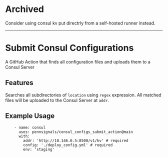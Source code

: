 # Archived

Consider using consul kv put directrly from a self-hosted runner instead.

---

# Submit Consul Configurations

A GitHub Action that finds all configuration files and uploads them to a Consul Server
## Features

Searches all subdirectories of `location` using `regex` expression. All matched files will be uploaded to the Consul Server at `addr`.

## Example Usage
```
    - name: consul
      uses: pennsignals/consul_configs_submit_action@main
      with:
        addr: 'http://10.146.0.5:8500/v1/kv' # required
        config: './deploy_config.yml' # required
        env: 'staging'
```
